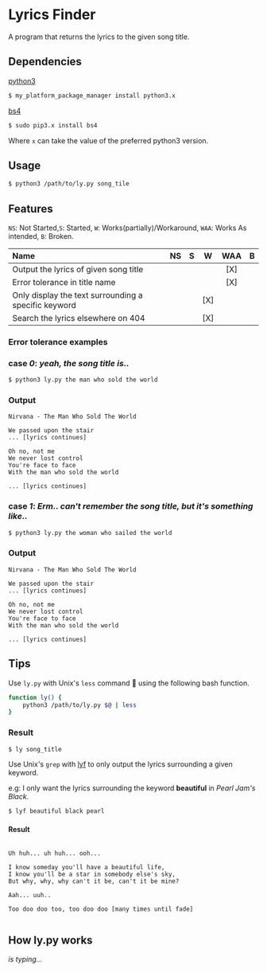 # Lyrics Finder

A program that returns the lyrics to the given song title.

## Dependencies

[python3](https://www.python.org/downloads/)

```bash
$ my_platform_package_manager install python3.x
```

[bs4](https://www.crummy.com/software/BeautifulSoup/bs4/doc/)

```bash
$ sudo pip3.x install bs4
```

Where `x` can take the value of the preferred python3 version.

## Usage

```bash
$ python3 /path/to/ly.py song_tile
```

## Features

`NS`: Not Started,`S`: Started, `W`: Works(partially)/Workaround, `WAA`: Works As intended, `B`: Broken.

| Name                                                 | NS | S | W   | WAA | B |
|:-----------------------------------------------------|:--:|:-:|-----|:---:|:-:|
| Output the lyrics of given song title                |    |   |     | [X] |   |
| Error tolerance in title name                        |    |   |     | [X] |   |
| Only display the text surrounding a specific keyword |    |   | [X] |     |   |
| Search the lyrics elsewhere on 404                   |    |   | [X] |     |   |

### Error tolerance examples
### case _0_: *yeah, the song title is..*

```bash 
$ python3 ly.py the man who sold the world
```

### Output
```
Nirvana - The Man Who Sold The World

We passed upon the stair
... [lyrics continues]

Oh no, not me
We never lost control
You're face to face
With the man who sold the world

... [lyrics continues]
```

### case _1_: *Erm.. can't remember the song title, but it's something like..*

```bash 
$ python3 ly.py the woman who sailed the world
```

### Output
```
Nirvana - The Man Who Sold The World

We passed upon the stair
... [lyrics continues]

Oh no, not me
We never lost control
You're face to face
With the man who sold the world

... [lyrics continues]
```

## Tips

Use `ly.py` with Unix's `less` command 👻 using the following bash function.
```bash
function ly() {
	python3 /path/to/ly.py $@ | less
}
```
### Result

```bash
$ ly song_title
```

Use  Unix's `grep` with [lyf](https://github.com/tati-z/.dotfiles/blob/9095247f54d12280a3118600d65598ee78191ab9/.alias#L62) to only output the lyrics surrounding a given keyword.

e.g: I only want the lyrics surrounding the keyword **beautiful** in _Pearl Jam's Black_.

```bash
$ lyf beautiful black pearl
```

#### Result

```

Uh huh... uh huh... ooh...

I know someday you'll have a beautiful life,
I know you'll be a star in somebody else's sky,
But why, why, why can't it be, can't it be mine?

Aah... uuh..

Too doo doo too, too doo doo [many times until fade]


```

## How ly.py works
_is typing..._
